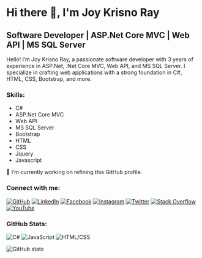 # Hi there 👋, I'm Joy Krisno Ray

## Software Developer | ASP.Net Core MVC | Web API | MS SQL Server

Hello! I’m Joy Krisno Ray, a passionate software developer with 3 years of experience in ASP.Net, .Net Core MVC, Web API, and MS SQL Server. I specialize in crafting web applications with a strong foundation in C#, HTML, CSS, Bootstrap, and more.

### Skills:

- C#
- ASP.Net Core MVC
- Web API
- MS SQL Server
- Bootstrap
- HTML
- CSS
- Jquery
- Javascript

🔭 I’m currently working on refining this GitHub profile.

### Connect with me:

[![GitHub](https://img.shields.io/badge/GitHub-joykrisno-blue)](https://github.com/joykrisno)
[![LinkedIn](https://img.shields.io/badge/LinkedIn-Joy%20Krisno%20Ray-blue)](https://www.linkedin.com/in/joy-krisno-ray/)
[![Facebook](https://img.shields.io/badge/Facebook-Joy%20Krisno%20Ray-blue)](https://www.facebook.com/joykrisnoray)
[![Instagram](https://img.shields.io/badge/Instagram-joykrisnoray-blue)](https://www.instagram.com/joykrisnoray/)
[![Twitter](https://img.shields.io/badge/Twitter-joykrisnoray-blue)](https://twitter.com/joykrisnoray)
[![Stack Overflow](https://img.shields.io/badge/Stack%20Overflow-Joy%20Krisno%20Ray-orange)](https://stackoverflow.com/users/22094460/joy-krisno-ray)
[![YouTube](https://img.shields.io/badge/YouTube-JOY%20Solution-red)](https://www.youtube.com/channel/UC9MZBSL9NRpWwOQ6-x8x3sA)

### GitHub Stats:

![C#](https://img.shields.io/badge/C%23-89%25-blue?style=for-the-badge&logo=c-sharp)
![JavaScript](https://img.shields.io/badge/JavaScript-55%25-yellow?style=for-the-badge&logo=javascript)
![HTML/CSS](https://img.shields.io/badge/HTML%2FCSS-53%25-orange?style=for-the-badge&logo=html5)

![GitHub stats](https://github-readme-stats.vercel.app/api?username=joykrisno&show_icons=true&count_private=true)
 
